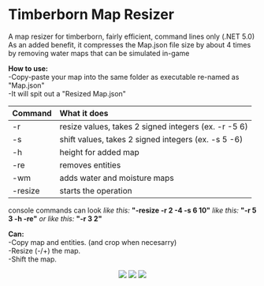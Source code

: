 # Timberborn Map Resizer
A map resizer for timberborn, fairly efficient, command lines only (.NET 5.0)  
As an added benefit, it compresses the Map.json file size by about 4 times by removing water maps that can be simulated in-game  

**How to use:**  
-Copy-paste your map into the same folder as executable re-named as "Map.json"  
-It will spit out a "Resized Map.json"  

Command | What it does
:---    | :---
-r      | resize values, takes 2 signed integers (ex. -r -5 6)
-s      | shift values, takes 2 signed integers  (ex. -s 5 -6)
-h      | height for added map
-re     | removes entities
-wm     | adds water and moisture maps
-resize | starts the operation

console commands can look _like this:_
**"-resize -r 2 -4 -s 6 10"**
_like this:_
**"-r 5 3 -h -re"**
_or like this:_
**"-r 3 2"**

**Can:**  
-Copy map and entities. (and crop when necesarry)  
-Resize (-/+) the map.  
-Shift the map.  

<p align="center">
  <img src="https://i.redd.it/nghr0wzeq9p71.png">
  <img src="https://i.redd.it/pte3n77s7gp71.png">
  <img src="https://i.redd.it/r2zoqx6tppp71.png">
</p>
